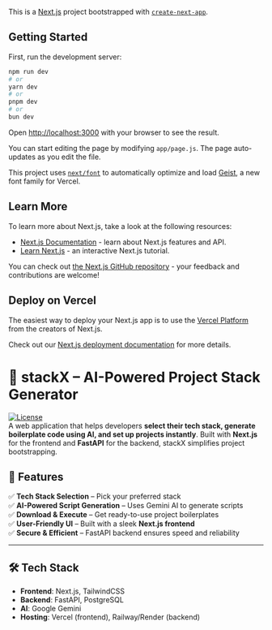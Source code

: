 This is a [Next.js](https://nextjs.org) project bootstrapped with [`create-next-app`](https://github.com/vercel/next.js/tree/canary/packages/create-next-app).

## Getting Started

First, run the development server:

```bash
npm run dev
# or
yarn dev
# or
pnpm dev
# or
bun dev
```

Open [http://localhost:3000](http://localhost:3000) with your browser to see the result.

You can start editing the page by modifying `app/page.js`. The page auto-updates as you edit the file.

This project uses [`next/font`](https://nextjs.org/docs/app/building-your-application/optimizing/fonts) to automatically optimize and load [Geist](https://vercel.com/font), a new font family for Vercel.

## Learn More

To learn more about Next.js, take a look at the following resources:

- [Next.js Documentation](https://nextjs.org/docs) - learn about Next.js features and API.
- [Learn Next.js](https://nextjs.org/learn) - an interactive Next.js tutorial.

You can check out [the Next.js GitHub repository](https://github.com/vercel/next.js) - your feedback and contributions are welcome!

## Deploy on Vercel

The easiest way to deploy your Next.js app is to use the [Vercel Platform](https://vercel.com/new?utm_medium=default-template&filter=next.js&utm_source=create-next-app&utm_campaign=create-next-app-readme) from the creators of Next.js.

Check out our [Next.js deployment documentation](https://nextjs.org/docs/app/building-your-application/deploying) for more details.


# 🚀 stackX – AI-Powered Project Stack Generator

[![License](https://img.shields.io/badge/license-MIT-green.svg)](LICENSE)  
A web application that helps developers **select their tech stack, generate boilerplate code using AI, and set up projects instantly**. Built with **Next.js** for the frontend and **FastAPI** for the backend, stackX simplifies project bootstrapping.

## 🌟 Features
✅ **Tech Stack Selection** – Pick your preferred stack  
✅ **AI-Powered Script Generation** – Uses Gemini AI to generate scripts  
✅ **Download & Execute** – Get ready-to-use project boilerplates  
✅ **User-Friendly UI** – Built with a sleek **Next.js frontend**  
✅ **Secure & Efficient** – FastAPI backend ensures speed and reliability  

---

## 🛠 Tech Stack
- **Frontend**: Next.js, TailwindCSS  
- **Backend**: FastAPI, PostgreSQL  
- **AI**: Google Gemini  
- **Hosting**: Vercel (frontend), Railway/Render (backend)
